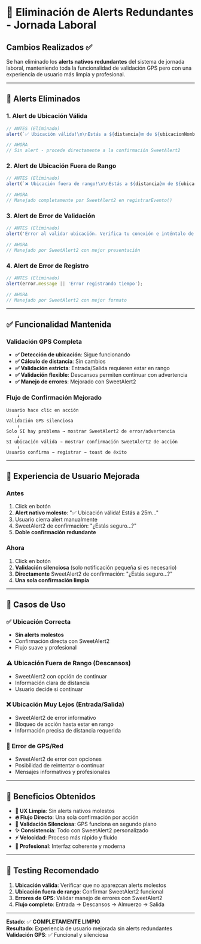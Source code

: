 # 🔧 Eliminación de Alerts Redundantes - Jornada Laboral

## Cambios Realizados ✅

Se han eliminado los **alerts nativos redundantes** del sistema de jornada laboral, manteniendo toda la funcionalidad de validación GPS pero con una experiencia de usuario más limpia y profesional.

---

## 🚫 Alerts Eliminados

### 1. **Alert de Ubicación Válida**
```javascript
// ANTES (Eliminado)
alert(`✅ Ubicación válida!\n\nEstás a ${distancia}m de ${ubicacionNombre}.\nPuedes registrar entrada/salida.`);

// AHORA
// Sin alert - procede directamente a la confirmación SweetAlert2
```

### 2. **Alert de Ubicación Fuera de Rango** 
```javascript
// ANTES (Eliminado)
alert(`❌ Ubicación fuera de rango!\n\nEstás a ${distancia}m de ${ubicacionNombre}.\nDistancia máxima permitida: ${tolerancia}m\n\nAcércate más para poder registrar.`);

// AHORA
// Manejado completamente por SweetAlert2 en registrarEvento()
```

### 3. **Alert de Error de Validación**
```javascript
// ANTES (Eliminado)
alert('Error al validar ubicación. Verifica tu conexión e inténtalo de nuevo.');

// AHORA  
// Manejado por SweetAlert2 con mejor presentación
```

### 4. **Alert de Error de Registro**
```javascript
// ANTES (Eliminado)
alert(error.message || 'Error registrando tiempo');

// AHORA
// Manejado por SweetAlert2 con mejor formato
```

---

## ✅ Funcionalidad Mantenida

### Validación GPS Completa
- **✅ Detección de ubicación**: Sigue funcionando
- **✅ Cálculo de distancia**: Sin cambios
- **✅ Validación estricta**: Entrada/Salida requieren estar en rango
- **✅ Validación flexible**: Descansos permiten continuar con advertencia
- **✅ Manejo de errores**: Mejorado con SweetAlert2

### Flujo de Confirmación Mejorado
```
Usuario hace clic en acción
    ↓
Validación GPS silenciosa
    ↓
Solo SI hay problema → mostrar SweetAlert2 de error/advertencia
    ↓
SI ubicación válida → mostrar confirmación SweetAlert2 de acción
    ↓
Usuario confirma → registrar → toast de éxito
```

---

## 🎯 Experiencia de Usuario Mejorada

### Antes
1. Click en botón
2. **Alert nativo molesto**: "✅ Ubicación válida! Estás a 25m..."
3. Usuario cierra alert manualmente
4. SweetAlert2 de confirmación: "¿Estás seguro...?"
5. **Doble confirmación redundante**

### Ahora
1. Click en botón
2. **Validación silenciosa** (solo notificación pequeña si es necesario)
3. **Directamente** SweetAlert2 de confirmación: "¿Estás seguro...?"
4. **Una sola confirmación limpia**

---

## 🔄 Casos de Uso

### ✅ Ubicación Correcta
- **Sin alerts molestos**
- Confirmación directa con SweetAlert2
- Flujo suave y profesional

### ⚠️ Ubicación Fuera de Rango (Descansos)
- SweetAlert2 con opción de continuar
- Información clara de distancia
- Usuario decide si continuar

### ❌ Ubicación Muy Lejos (Entrada/Salida)
- SweetAlert2 de error informativo
- Bloqueo de acción hasta estar en rango
- Información precisa de distancia requerida

### 🔌 Error de GPS/Red
- SweetAlert2 de error con opciones
- Posibilidad de reintentar o continuar
- Mensajes informativos y profesionales

---

## 📱 Beneficios Obtenidos

- **🎨 UX Limpia**: Sin alerts nativos molestos
- **🔥 Flujo Directo**: Una sola confirmación por acción
- **📍 Validación Silenciosa**: GPS funciona en segundo plano
- **✨ Consistencia**: Todo con SweetAlert2 personalizado
- **⚡ Velocidad**: Proceso más rápido y fluido
- **🎯 Profesional**: Interfaz coherente y moderna

---

## 🧪 Testing Recomendado

1. **Ubicación válida**: Verificar que no aparezcan alerts molestos
2. **Ubicación fuera de rango**: Confirmar SweetAlert2 funcional
3. **Errores de GPS**: Validar manejo de errores con SweetAlert2
4. **Flujo completo**: Entrada → Descansos → Almuerzo → Salida

---

**Estado**: ✅ **COMPLETAMENTE LIMPIO**  
**Resultado**: Experiencia de usuario mejorada sin alerts redundantes  
**Validación GPS**: ✅ Funcional y silenciosa